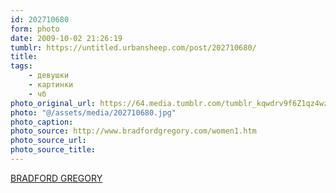 ```yaml
---
id: 202710680
form: photo
date: 2009-10-02 21:26:19
tumblr: https://untitled.urbansheep.com/post/202710680/
title:
tags:
    - девушки
    - картинки
    - чб
photo_original_url: https://64.media.tumblr.com/tumblr_kqwdrv9f6Z1qz4wzio1_400.jpg
photo: "@/assets/media/202710680.jpg"
photo_caption:
photo_source: http://www.bradfordgregory.com/women1.htm
photo_source_url:
photo_source_title:
---
```


<p><a href="http://www.bradfordgregory.com/women1.htm">BRADFORD GREGORY</a></p>
